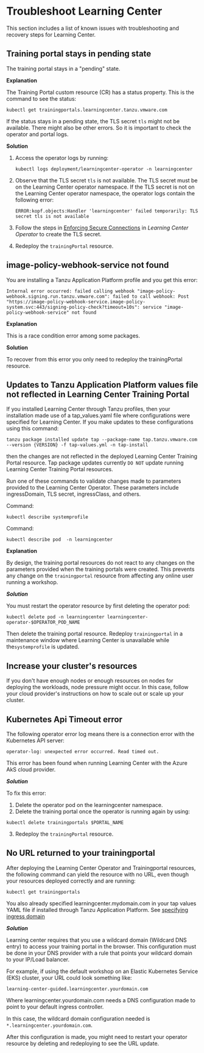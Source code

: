 # Troubleshoot Learning Center

This section includes a list of known issues with troubleshooting and recovery steps
for Learning Center.

## <a id="training-portal-pending"></a>Training portal stays in pending state

The training portal stays in a "pending" state. 

**Explanation**

The Training Portal custom resource (CR) has a status property. This is the command to see the status:

```console
kubectl get trainingportals.learningcenter.tanzu.vmware.com
```

If the status stays in a pending state, the TLS secret `tls` might not be available. There might also be other errors. So it is important to check the operator and portal logs.

**Solution**

1. Access the operator logs by running:

    ```console
    kubectl logs deployment/learningcenter-operator -n learningcenter
    ```

2. Observe that the TLS secret `tls` is not available. The TLS secret must be on the Learning
    Center operator namespace. If the TLS secret is not on the Learning Center operator namespace,
    the operator logs contain the following error:

    ```console
    ERROR:kopf.objects:Handler 'learningcenter' failed temporarily: TLS secret tls is not available
    ```

3. Follow the steps in
    [Enforcing Secure Connections](getting-started/learning-center-operator.html#enforce-secure-connect)
    in _Learning Center Operator_ to create the TLS secret.

4. Redeploy the `trainingPortal` resource.

## <a id="img-pol-wbhk-srvc-nt-fnd"></a>image-policy-webhook-service not found

You are installing a Tanzu Application Platform profile and you get this error:

```console
Internal error occurred: failed calling webhook "image-policy-webhook.signing.run.tanzu.vmware.com": failed to call webhook: Post "https://image-policy-webhook-service.image-policy-system.svc:443/signing-policy-check?timeout=10s": service "image-policy-webhook-service" not found
```

**Explanation**

This is a race condition error among some packages.

**Solution**

To recover from this error you only need to redeploy the trainingPortal resource.

## <a id='cannot-update-parameters'></a>Updates to Tanzu Application Platform values file not reflected in Learning Center Training Portal

If you installed Learning Center through Tanzu profiles, then your installation made use of a tap_values.yaml file where configurations were specified for Learning Center. If you make updates to these configurations using this command:

```
tanzu package installed update tap --package-name tap.tanzu.vmware.com --version {VERSION} -f tap-values.yml -n tap-install
```

then the changes are not reflected in the deployed Learning Center Training Portal resource. Tap package updates currently `DO NOT` update running Learning Center Training Portal resources.

Run one of these commands to validate changes made to parameters provided to the Learning
Center Operator. These parameters include ingressDomain, TLS secret, ingressClass, and others.

Command:

```console
kubectl describe systemprofile
```

Command:

```console
kubectl describe pod  -n learningcenter
```

**Explanation**

By design, the training portal resources do not react to any changes on the parameters provided
when the training portals were created. This prevents any change on the `trainingportal` resource
from affecting any online user running a workshop.

***Solution***

You must restart the operator resource by first deleting the operator pod:

```
kubectl delete pod -n learningcenter learningcenter-operator-$OPERATOR_POD_NAME
```

Then delete the training portal resource. Redeploy `trainingportal` in a maintenance window where Learning Center is unavailable while the`systemprofile` is updated.


## <a id="increase-cluster-rsrcs"></a>Increase your cluster's resources

If you don't have enough nodes or enough resources on nodes for deploying the workloads, node pressure might occur.
In this case, follow your cloud provider's instructions on how to scale out or scale up your cluster.

## <a id="kub-api-timeout"></a>Kubernetes Api Timeout error

The following operator error log means there is a connection error with the Kubernetes API server:

```
operator-log: unexpected error occurred. Read timed out.
```

This error has been found when running Learning Center with the Azure AkS cloud provider.

***Solution***

To fix this error:

1. Delete the operator pod on the learningcenter namespace.
2. Delete the training portal once the operator is running again by using:

```
kubectl delete trainingportals $PORTAL_NAME
```

3. Redeploy the `trainingPortal` resource.

## <a id="missing-training-portal-url"></a>No URL returned to your trainingportal

After deploying the Learning Center Operator and Trainingportal resources, the following command can yield the resource with no URL, even though your resources deployed correctly and are running:

```
kubectl get trainingportals
```

You also already specified learningcenter.mydomain.com in your tap values YAML file if installed through Tanzu Application Platform. See [specifying ingress domain](./getting-started/learning-center-operator.md#ingress-domain)

***Solution***

Learning center requires that you use a wildcard domain (Wildcard DNS entry) to access your training portal in the browser. This configuration must be done in your DNS provider with a rule that points your wildcard domain to your IP/Load balancer.

For example, if using the default workshop on an Elastic Kubernetes Service (EKS) cluster, your URL could look something like:

`learning-center-guided.learningcenter.yourdomain.com`

Where learningcenter.yourdomain.com needs a DNS configuration made to point to your default ingress controller. 

In this case, the wildcard domain configuration needed is `*.learningcenter.yourdomain.com`.

After this configuration is made, you might need to restart your operator resource by deleting and redeploying to see the URL update.
